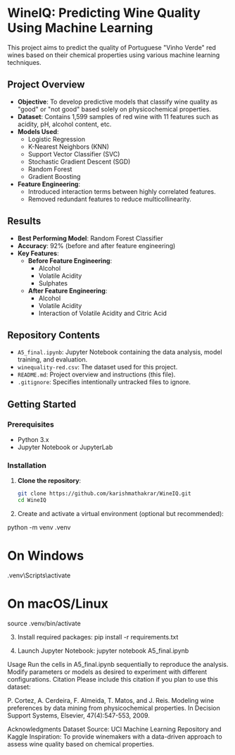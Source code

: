 # WineIQ: Predicting Wine Quality Using Machine Learning

This project aims to predict the quality of Portuguese "Vinho Verde" red wines based on their chemical properties using various machine learning techniques.

## Project Overview

- **Objective**: To develop predictive models that classify wine quality as "good" or "not good" based solely on physicochemical properties.
- **Dataset**: Contains 1,599 samples of red wine with 11 features such as acidity, pH, alcohol content, etc.
- **Models Used**:
  - Logistic Regression
  - K-Nearest Neighbors (KNN)
  - Support Vector Classifier (SVC)
  - Stochastic Gradient Descent (SGD)
  - Random Forest
  - Gradient Boosting
- **Feature Engineering**:
  - Introduced interaction terms between highly correlated features.
  - Removed redundant features to reduce multicollinearity.

## Results

- **Best Performing Model**: Random Forest Classifier
- **Accuracy**: 92% (before and after feature engineering)
- **Key Features**:
  - **Before Feature Engineering**:
    - Alcohol
    - Volatile Acidity
    - Sulphates
  - **After Feature Engineering**:
    - Alcohol
    - Volatile Acidity
    - Interaction of Volatile Acidity and Citric Acid

## Repository Contents

- `A5_final.ipynb`: Jupyter Notebook containing the data analysis, model training, and evaluation.
- `winequality-red.csv`: The dataset used for this project.
- `README.md`: Project overview and instructions (this file).
- `.gitignore`: Specifies intentionally untracked files to ignore.

## Getting Started

### Prerequisites

- Python 3.x
- Jupyter Notebook or JupyterLab

### Installation

1. **Clone the repository**:

   ```bash
   git clone https://github.com/karishmathakrar/WineIQ.git
   cd WineIQ

2. Create and activate a virtual environment (optional but recommended):

python -m venv .venv
# On Windows
.venv\Scripts\activate
# On macOS/Linux
source .venv/bin/activate

3. Install required packages:
pip install -r requirements.txt

4. Launch Jupyter Notebook:
jupyter notebook A5_final.ipynb

Usage
Run the cells in A5_final.ipynb sequentially to reproduce the analysis.
Modify parameters or models as desired to experiment with different configurations.
Citation
Please include this citation if you plan to use this dataset:

P. Cortez, A. Cerdeira, F. Almeida, T. Matos, and J. Reis. Modeling wine preferences by data mining from physicochemical properties. In Decision Support Systems, Elsevier, 47(4):547-553, 2009.

Acknowledgments
Dataset Source: UCI Machine Learning Repository and Kaggle
Inspiration: To provide winemakers with a data-driven approach to assess wine quality based on chemical properties.
